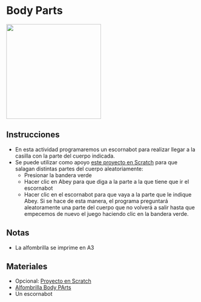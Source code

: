 # Body Parts
<p align="left">
  <img src="https://github.com/escornabot/docs/blob/master/Escornabot_Mats/body_parts/bodyparts.png" width="250"/
<p>

## Instrucciones
* En esta actividad programaremos un escornabot para realizar llegar a la casilla con la parte del cuerpo indicada.
* Se puede utilizar como apoyo [este proyecto en Scratch][S01] para que salagan distintas partes del cuerpo aleatoriamente:
  * Presionar la bandera verde
  * Hacer clic en Abey para que diga a la parte a la que tiene que ir el escornabot
  * Hacer clic en el escornabot para que vaya a la parte que le indique Abey.
  Si se hace de esta manera, el programa preguntará aleatoramente una parte del cuerpo que no volverá a salir hasta que empecemos de nuevo el juego haciendo clic en la bandera verde.

## Notas
* La alfombrilla se imprime en A3

## Materiales
* Opcional: [Proyecto en Scratch][S01]
* [Alfombrilla Body PArts][S01]
* Un escornabot

[S01]:https://scratch.mit.edu/projects/219120071/#player
[A01]:https://github.com/escornabot/docs/blob/master/Escornabot_Mats/body_parts/bodyparts.pdf

